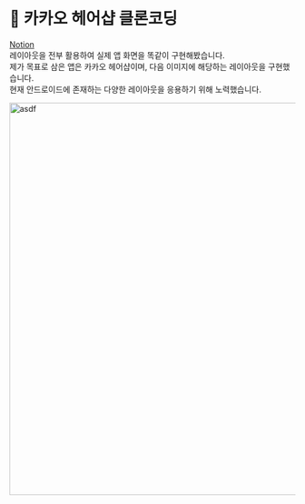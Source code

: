 # 👋 카카오 헤어샵 클론코딩   
   [Notion](https://www.notion.so/f4174e6e3258493285e088bc4266a4c7)   
   레이아웃을 전부 활용하여 실제 앱 화면을 똑같이 구현해봤습니다.   
   제가 목표로 삼은 앱은 카카오 헤어샵이며, 다음 이미지에 해당하는 레이아웃을 구현했습니다.   
   현재 안드로이드에 존재하는 다양한 레이아웃을 응용하기 위해 노력했습니다.

<img width="690" alt="asdf" src="https://user-images.githubusercontent.com/89892954/133386003-90ab77e6-623f-4d03-974f-8f762e26b104.png">
